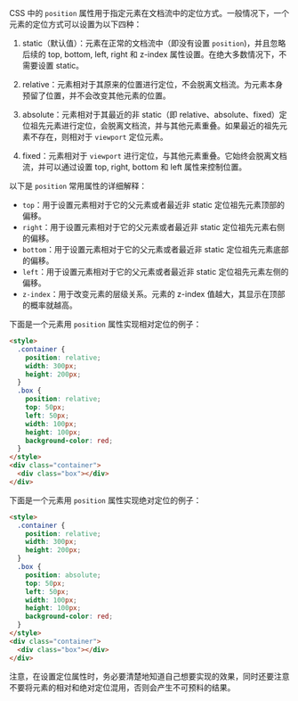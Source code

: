 CSS 中的 `position` 属性用于指定元素在文档流中的定位方式。一般情况下，一个元素的定位方式可以设置为以下四种：

1. static（默认值）：元素在正常的文档流中（即没有设置 `position`)，并且忽略后续的 top, bottom, left, right 和 z-index 属性设置。在绝大多数情况下，不需要设置 static。

2. relative：元素相对于其原来的位置进行定位，不会脱离文档流。为元素本身预留了位置，并不会改变其他元素的位置。

3. absolute：元素相对于其最近的非 static（即 relative、absolute、fixed）定位祖先元素进行定位，会脱离文档流，并与其他元素重叠。如果最近的祖先元素不存在，则相对于 `viewport` 定位元素。

4. fixed：元素相对于 `viewport` 进行定位，与其他元素重叠。它始终会脱离文档流，并可以通过设置 top, right, bottom 和 left 属性来控制位置。

以下是 `position` 常用属性的详细解释：

- `top`：用于设置元素相对于它的父元素或者最近非 static 定位祖先元素顶部的偏移。
- `right`：用于设置元素相对于它的父元素或者最近非 static 定位祖先元素右侧的偏移。
- `bottom`：用于设置元素相对于它的父元素或者最近非 static 定位祖先元素底部的偏移。
- `left`：用于设置元素相对于它的父元素或者最近非 static 定位祖先元素左侧的偏移。
- `z-index`：用于改变元素的层级关系。元素的 z-index 值越大，其显示在顶部的概率就越高。

下面是一个元素用 `position` 属性实现相对定位的例子：

```html
<style>
  .container {
    position: relative;
    width: 300px;
    height: 200px;
  }
  .box {
    position: relative;
    top: 50px;
    left: 50px;
    width: 100px;
    height: 100px;
    background-color: red;
  }
</style>
<div class="container">
  <div class="box"></div>
</div>
```

下面是一个元素用 `position` 属性实现绝对定位的例子：

```html
<style>
  .container {
    position: relative;
    width: 300px;
    height: 200px;
  }
  .box {
    position: absolute;
    top: 50px;
    left: 50px;
    width: 100px;
    height: 100px;
    background-color: red;
  }
</style>
<div class="container">
  <div class="box"></div>
</div>
```

注意，在设置定位属性时，务必要清楚地知道自己想要实现的效果，同时还要注意不要将元素的相对和绝对定位混用，否则会产生不可预料的结果。
